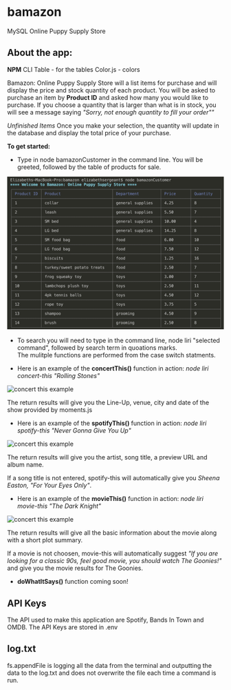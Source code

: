 # bamazon
MySQL Online Puppy Supply Store

## About the app:

**NPM** 
CLI Table - for the tables
Color.js - colors

Bamazon: Online Puppy Supply Store will a list items for purchase and will display the price and stock quantity of each product.
You will be asked to purchase an item by **Product ID** and asked how many you would like to purchase. If you choose a quantity that is larger than what is in stock, you will see a message saying *"Sorry, not enough quantity to fill your order""*

*Unfinished Items*
Once you make your selection, the quantity will update in the database and display the total price of your purchase.

**To get started:** 

* Type in node bamazonCustomer in the command line. You will be greeted, followed by the table of products for sale.

![photo](/images/Intro.png)

* To search you will need to type in the command line, node liri "selected command", followed by search term in quoations marks.   
The mulitple functions are performed from the case switch statments.

* Here is an example of the **concertThis()** function in action: _node liri concert-this "Rolling Stones"_

![concert this example](/images/concert_this_example1.png)

The return results will give you the Line-Up, venue, city and date of the show provided by moments.js 

* Here is an example of the **spotifyThis()** function in action: _node liri spotify-this "Never Gonna Give You Up"_

![concert this example](/images/spotify_this_example.png)

The return results will give you the artist, song title, a preview URL and album name. 

If a song title is not entered, spotify-this will automatically give you _Sheena Easton, "For Your Eyes Only"_.

* Here is an example of the **movieThis()** function in action: _node liri movie-this "The Dark Knight"_

![concert this example](/images/movie_this_example.png)

The return results will give all the basic information about the movie along with a short plot summary. 

If a movie is not choosen, movie-this will automatically suggest _"If you are looking for a classic 90s, feel good movie, you should watch The Goonies!"_ and give you the movie results for The Goonies. 

* **doWhatItSays()** function coming soon!

## API Keys

The API used to make this application are Spotify, Bands In Town and OMDB. The API Keys are stored in .env

## log.txt

fs.appendFile is logging all the data from the terminal and outputting the data to the log.txt and does not overwrite the file each time a command is run.



